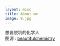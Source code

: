 ```yaml
---
layout: misc
title: About me
image: 8.jpg
---
```


想要脱坑的化学人<br>图源 : [beautifulchemistry](https://www.beautifulchemistry.net/)
